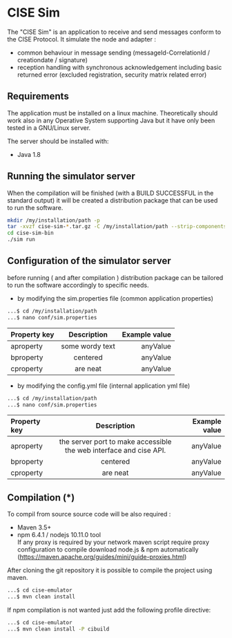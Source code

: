 # CISE Sim

The "CISE Sim" is an application to receive and send messages conform to the CISE Protocol.
It simulate the node and adapter :
-  common behaviour in message sending (messageId-CorrelationId / creationdate / signature)
-  reception handling with synchronous acknowledgement including basic returned error  (excluded registration, security matrix related error)  

## Requirements

The application must  be installed on a linux machine.
Theoretically should work also in any Operative System supporting Java but it have only been tested in a GNU/Linux server.

The server should be installed with:

- Java 1.8

## Running the simulator server

When the compilation will be finished (with a BUILD SUCCESSFUL in the standard output) it will be created a distribution package that can be used to run the software.

```bash
mkdir /my/installation/path -p
tar -xvzf cise-sim-*.tar.gz -C /my/installation/path --strip-components=1
cd cise-sim-bin
./sim run
```

## Configuration of the simulator server

before running ( and after compilation ) 
distribution package can be tailored to run the software accordingly to specific needs.

- by modifying the sim.properties file (common application properties)
```bash
...$ cd /my/installation/path
...$ nano conf/sim.properties
```

| Property key  | Description  | Example value |
| :------------ |:---------------:| -----:|
| aproperty      | some wordy text | anyValue |
| bproperty      | centered        |   anyValue |
| cproperty | are neat        |    anyValue |

- by modifying the config.yml file (internal application yml file)
```bash
...$ cd /my/installation/path
...$ nano conf/sim.properties
```
| Property key  | Description  | Example value |
| :------------ |:---------------:| -----:|
| aproperty      | the server port to make accessible the web interface and cise API.  | anyValue |
| bproperty      | centered        |   anyValue |
| cproperty | are neat        |    anyValue |

## Compilation (*)
To compil from source source code will be also required :

- Maven 3.5+
- npm 6.4.1 / nodejs 10.11.0 tool  
If any proxy is required by your network maven script require proxy configuration
to compile download node.js & npm automatically (https://maven.apache.org/guides/mini/guide-proxies.html)

After cloning the git repository it is possible to compile the project using maven.

```bash
...$ cd cise-emulator
...$ mvn clean install
```
If npm compilation is not wanted just add the following profile directive:

```bash
...$ cd cise-emulator
...$ mvn clean install -P cibuild
```
